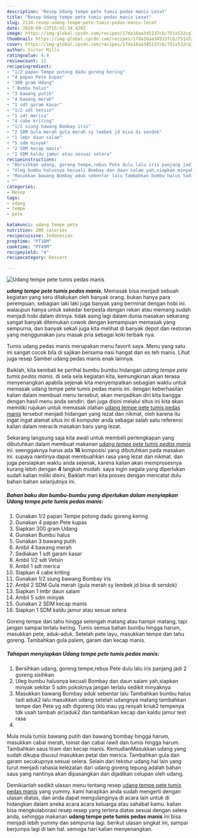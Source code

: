 ```yaml
---
description: "Resep Udang tempe pete tumis pedas manis Lezat"
title: "Resep Udang tempe pete tumis pedas manis Lezat"
slug: 2134-resep-udang-tempe-pete-tumis-pedas-manis-lezat
date: 2020-09-13T15:43:34.420Z
image: https://img-global.cpcdn.com/recipes/17da16aa345137cb/751x532cq70/udang-tempe-pete-tumis-pedas-manis-foto-resep-utama.jpg
thumbnail: https://img-global.cpcdn.com/recipes/17da16aa345137cb/751x532cq70/udang-tempe-pete-tumis-pedas-manis-foto-resep-utama.jpg
cover: https://img-global.cpcdn.com/recipes/17da16aa345137cb/751x532cq70/udang-tempe-pete-tumis-pedas-manis-foto-resep-utama.jpg
author: Victor Mills
ratingvalue: 4.4
reviewcount: 11
recipeingredient:
- "1/2 papan Tempe potong dadu goreng kering"
- "4 papan Pete kupas"
- "300 gram Udang"
- " Bumbu halus"
- "3 bawang putih"
- "4 bawang merah"
- "1 sdt garam kasar"
- "1/2 sdt Vetsin"
- "1 sdt merica"
- "4 cabe kriting"
- "1/2 siung bawang Bombay iris"
- "2 SDM Gula merah gula merah sy lembek jd bisa di sendok"
- "1 lmbr daun salam"
- "5 sdm minyak"
- "2 SDM kecap manis"
- "1 SDM kaldu jamur atau sesuai selera"
recipeinstructions:
- "Bersihkan udang, goreng tempe,rebus Pete dulu lalu iris panjang jadi 2 goreng sisihkan"
- "Uleg bumbu halusnya kecuali Bombay dan daun salam yah,siapkan minyak sekitar 5 sdm pokoknya jangan terlalu sedikit minyaknya"
- "Masukkan bawang Bombay aduk sebentar lalu Tambahkan bumbu halus tadi aduk2 lalu masukkan udang setelah udangnya matang tambahkan tempe dan Pete yg sdh digoreng (klo mau yg renyah kriuk2 tempenya tdk usah tambah air)aduk2 dan tambahkan kecap dan kaldu jamur test rasa"
- ""
categories:
- Resep
tags:
- udang
- tempe
- pete

katakunci: udang tempe pete 
nutrition: 209 calories
recipecuisine: Indonesian
preptime: "PT18M"
cooktime: "PT49M"
recipeyield: "4"
recipecategory: Dessert

---
```



![Udang tempe pete tumis pedas manis](https://img-global.cpcdn.com/recipes/17da16aa345137cb/751x532cq70/udang-tempe-pete-tumis-pedas-manis-foto-resep-utama.jpg)

<b><i>udang tempe pete tumis pedas manis</i></b>, Memasak bisa menjadi sebuah kegiatan yang seru dilakukan oleh banyak orang. bukan hanya para perempuan, sebagian laki laki juga banyak yang berminat dengan hobi ini. walaupun hanya untuk sekedar berpesta dengan rekan atau memang sudah menjadi hobi dalam dirinya. tidak asing lagi dalam dunia masakan sekarang sangat banyak ditemukan cowok dengan kemampuan memasak yang sempurna, dan banyak sekali juga kita melihat di banyak depot dan restoran yang menggunakan juru masak pria sebagai koki terbaik nya.

Tumis udang pedas manis merupakan menu favorit saya. Menu yang satu ini sangat cocok bila di sajikan bersama nasi hangat dan es teh manis. Lihat juga resep Sambel udang pedas manis enak lainnya.

Baiklah, kita kembali ke perihal bumbu bumbu hidangan <i>udang tempe pete tumis pedas manis</i>. di sela sela kegiatan kita, kemungkinan akan terasa menyenangkan apabila sejenak kita menyempatkan sebagian waktu untuk memasak udang tempe pete tumis pedas manis ini. dengan keberhasilan kalian dalam membuat menu tersebut, akan menjadikan diri kita bangga dengan hasil menu anda sendiri. dan juga disini melalui situs ini kita akan memiliki rujukan untuk memasak olahan <u>udang tempe pete tumis pedas manis</u> tersebut menjadi hidangan yang lezat dan nikmat, oleh karena itu ingat ingat alamat situs ini di komputer anda sebagai salah satu referensi kalian dalam meracik masakan baru yang lezat.


Sekarang langsung saja kita awali untuk membeli perlengkapan yang dibutuhkan dalam membuat makanan <u><i>udang tempe pete tumis pedas manis</i></u> ini. seenggaknya harus ada <b>16</b> komposisi yang dibutuhkan pada masakan ini. supaya nantinya dapat membuahkan rasa yang lezat dan nikmat. dan juga persiapkan waktu anda sejenak, karena kalian akan memprosesnya kurang lebih dengan <b>4</b> langkah mudah. saya ingin segala yang diperlukan sudah kalian miliki disini, Baiklah mari kita proses dengan mencatat dulu bahan bahan selanjutnya ini.

<!--inarticleads1-->

##### Bahan baku dan bumbu-bumbu yang diperlukan dalam menyiapkan Udang tempe pete tumis pedas manis:

1. Gunakan 1/2 papan Tempe potong dadu goreng kering
1. Gunakan 4 papan Pete kupas
1. Siapkan 300 gram Udang
1. Gunakan  Bumbu halus
1. Gunakan 3 bawang putih
1. Ambil 4 bawang merah
1. Sediakan 1 sdt garam kasar
1. Ambil 1/2 sdt Vetsin
1. Ambil 1 sdt merica
1. Siapkan 4 cabe kriting
1. Gunakan 1/2 siung bawang Bombay iris
1. Ambil 2 SDM Gula merah (gula merah sy lembek jd bisa di sendok)
1. Siapkan 1 lmbr daun salam
1. Ambil 5 sdm minyak
1. Gunakan 2 SDM kecap manis
1. Siapkan 1 SDM kaldu jamur atau sesuai selera


Goreng tempe dan tahu hingga setengah matang atau hampir matang, tapi jangan sampai terlalu kering. Tumis semua bahan bumbu hingga harum, masukkan pete, aduk-aduk. Setelah pete layu, masukkan tempe dan tahu goreng. Tambahkan gula palem, garam dan kecap manis. 

<!--inarticleads2-->

##### Tahapan menyiapkan Udang tempe pete tumis pedas manis:

1. Bersihkan udang, goreng tempe,rebus Pete dulu lalu iris panjang jadi 2 goreng sisihkan
1. Uleg bumbu halusnya kecuali Bombay dan daun salam yah,siapkan minyak sekitar 5 sdm pokoknya jangan terlalu sedikit minyaknya
1. Masukkan bawang Bombay aduk sebentar lalu Tambahkan bumbu halus tadi aduk2 lalu masukkan udang setelah udangnya matang tambahkan tempe dan Pete yg sdh digoreng (klo mau yg renyah kriuk2 tempenya tdk usah tambah air)aduk2 dan tambahkan kecap dan kaldu jamur test rasa
1. 


Mula mula tumis bawang putih dan bawang bombay hingga harum, masukkan cabai merah, tomat dan cabai rawit dan tumis hingga harum. Tambahkan saus tiram dan kecap manis. KemudianMasukkan udang yang sudah dikupa disusul masukkan petai dan merica. Tambahkan gula dan garam secukupnya sesuai selera. Selain dari tekstur udang hal lain yang turut menjadi rahasia kelezatan dari udang goreng tepung adalah bahan saus yang nantinya akan dipasangkan dan dijadikan celupan oleh udang. 

Demikianlah sedikit ulasan menu tentang resep <u>udang tempe pete tumis pedas manis</u> yang yummy. kami harapkan anda sudah mengerti dengan ulasan diatas, dan anda dapat mengulanginya di acara lain untuk di hidangkan dalam aneka acara acara keluarga atau sahabat kamu. kalian bisa mengkolaborasi resep resep yang tertera diatas sesuai dengan selera anda, sehingga makanan <b>udang tempe pete tumis pedas manis</b> ini bisa menjadi lebih yummy dan sempurna lagi. berikut ulasan singkat ini, sampai berjumpa lagi di lain hal. semoga hari kalian menyenangkan.
